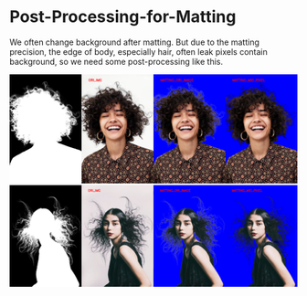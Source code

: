 # Post-Processing-for-Matting
We often change background after matting. But due to the matting precision, the edge of body, especially hair, often leak pixels contain background, so we need some post-processing like this.

![result1](https://github.com/quziyan/Post-Processing-for-Matting/blob/main/test1-d.png)
![result2](https://github.com/quziyan/Post-Processing-for-Matting/blob/main/test2-d.png)
